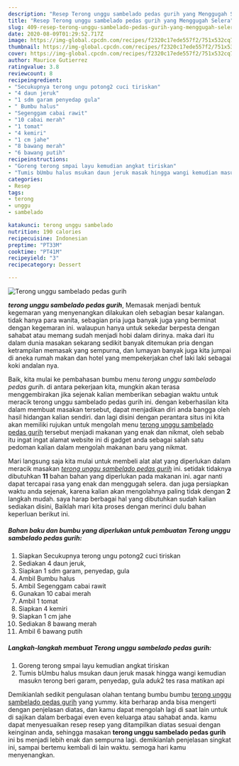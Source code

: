 ```yaml
---
description: "Resep Terong unggu sambelado pedas gurih yang Menggugah Selera"
title: "Resep Terong unggu sambelado pedas gurih yang Menggugah Selera"
slug: 409-resep-terong-unggu-sambelado-pedas-gurih-yang-menggugah-selera
date: 2020-08-09T01:29:52.717Z
image: https://img-global.cpcdn.com/recipes/f2320c17ede557f2/751x532cq70/terong-unggu-sambelado-pedas-gurih-foto-resep-utama.jpg
thumbnail: https://img-global.cpcdn.com/recipes/f2320c17ede557f2/751x532cq70/terong-unggu-sambelado-pedas-gurih-foto-resep-utama.jpg
cover: https://img-global.cpcdn.com/recipes/f2320c17ede557f2/751x532cq70/terong-unggu-sambelado-pedas-gurih-foto-resep-utama.jpg
author: Maurice Gutierrez
ratingvalue: 3.8
reviewcount: 8
recipeingredient:
- "Secukupnya terong ungu potong2 cuci tiriskan"
- "4 daun jeruk"
- "1 sdm garam penyedap gula"
- " Bumbu halus"
- "Segenggam cabai rawit"
- "10 cabai merah"
- "1 tomat"
- "4 kemiri"
- "1 cm jahe"
- "8 bawang merah"
- "6 bawang putih"
recipeinstructions:
- "Goreng terong smpai layu kemudian angkat tiriskan"
- "Tumis bUmbu halus msukan daun jeruk masak hingga wangi kemudian masukn terong beri garam, penyedap, gula aduk2 tes rasa matikan api"
categories:
- Resep
tags:
- terong
- unggu
- sambelado

katakunci: terong unggu sambelado 
nutrition: 190 calories
recipecuisine: Indonesian
preptime: "PT33M"
cooktime: "PT41M"
recipeyield: "3"
recipecategory: Dessert

---
```



![Terong unggu sambelado pedas gurih](https://img-global.cpcdn.com/recipes/f2320c17ede557f2/751x532cq70/terong-unggu-sambelado-pedas-gurih-foto-resep-utama.jpg)

<b><i>terong unggu sambelado pedas gurih</i></b>, Memasak menjadi bentuk kegemaran yang menyenangkan dilakukan oleh sebagian besar kalangan. tidak hanya para wanita, sebagian pria juga banyak juga yang berminat dengan kegemaran ini. walaupun hanya untuk sekedar berpesta dengan sahabat atau memang sudah menjadi hobi dalam dirinya. maka dari itu dalam dunia masakan sekarang sedikit banyak ditemukan pria dengan ketrampilan memasak yang sempurna, dan lumayan banyak juga kita jumpai di aneka rumah makan dan hotel yang mempekerjakan chef laki laki sebagai koki andalan nya.

Baik, kita mulai ke pembahasan bumbu menu <i>terong unggu sambelado pedas gurih</i>. di antara pekerjaan kita, mungkin akan terasa menggembirakan jika sejenak kalian memberikan sebagian waktu untuk meracik terong unggu sambelado pedas gurih ini. dengan keberhasilan kita dalam membuat masakan tersebut, dapat menjadikan diri anda bangga oleh hasil hidangan kalian sendiri. dan lagi disini dengan perantara situs ini kita akan memiliki rujukan untuk mengolah menu <u>terong unggu sambelado pedas gurih</u> tersebut menjadi makanan yang enak dan nikmat, oleh sebab itu ingat ingat alamat website ini di gadget anda sebagai salah satu pedoman kalian dalam mengolah makanan baru yang nikmat.




Mari langsung saja kita mulai untuk membeli alat alat yang diperlukan dalam meracik masakan <u><i>terong unggu sambelado pedas gurih</i></u> ini. setidak tidaknya dibutuhkan <b>11</b> bahan bahan yang diperlukan pada makanan ini. agar nanti dapat tercapai rasa yang enak dan menggugah selera. dan juga persiapkan waktu anda sejenak, karena kalian akan mengolahnya paling tidak dengan <b>2</b> langkah mudah. saya harap berbagai hal yang dibutuhkan sudah kalian sediakan disini, Baiklah mari kita proses dengan merinci dulu bahan keperluan berikut ini.

<!--inarticleads1-->

##### Bahan baku dan bumbu yang diperlukan untuk pembuatan Terong unggu sambelado pedas gurih:

1. Siapkan Secukupnya terong ungu potong2 cuci tiriskan
1. Sediakan 4 daun jeruk,
1. Siapkan 1 sdm garam, penyedap, gula
1. Ambil  Bumbu halus
1. Ambil Segenggam cabai rawit
1. Gunakan 10 cabai merah
1. Ambil 1 tomat
1. Siapkan 4 kemiri
1. Siapkan 1 cm jahe
1. Sediakan 8 bawang merah
1. Ambil 6 bawang putih




<!--inarticleads2-->

##### Langkah-langkah membuat Terong unggu sambelado pedas gurih:

1. Goreng terong smpai layu kemudian angkat tiriskan
1. Tumis bUmbu halus msukan daun jeruk masak hingga wangi kemudian masukn terong beri garam, penyedap, gula aduk2 tes rasa matikan api




Demikianlah sedikit pengulasan olahan tentang bumbu bumbu <u>terong unggu sambelado pedas gurih</u> yang yummy. kita berharap anda bisa mengerti dengan penjelasan diatas, dan kamu dapat mengolah lagi di saat lain untuk di sajikan dalam berbagai even even keluarga atau sahabat anda. kamu dapat menyesuaikan resep resep yang ditampilkan diatas sesuai dengan keinginan anda, sehingga masakan <b>terong unggu sambelado pedas gurih</b> ini bs menjadi lebih enak dan sempurna lagi. demikianlah penjelasan singkat ini, sampai bertemu kembali di lain waktu. semoga hari kamu menyenangkan.
